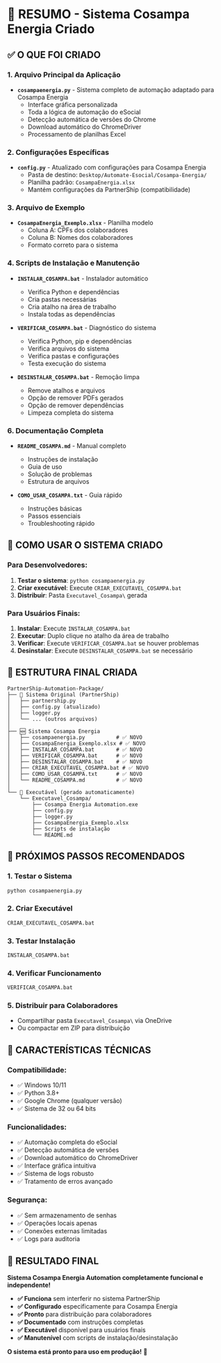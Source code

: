 # 🎯 RESUMO - Sistema Cosampa Energia Criado

## ✅ **O QUE FOI CRIADO**

### **1. Arquivo Principal da Aplicação**

- **`cosampaenergia.py`** - Sistema completo de automação adaptado para Cosampa Energia
  - Interface gráfica personalizada
  - Toda a lógica de automação do eSocial
  - Detecção automática de versões do Chrome
  - Download automático do ChromeDriver
  - Processamento de planilhas Excel

### **2. Configurações Específicas**

- **`config.py`** - Atualizado com configurações para Cosampa Energia
  - Pasta de destino: `Desktop/Automate-Esocial/Cosampa-Energia/`
  - Planilha padrão: `CosampaEnergia.xlsx`
  - Mantém configurações da PartnerShip (compatibilidade)

### **3. Arquivo de Exemplo**

- **`CosampaEnergia_Exemplo.xlsx`** - Planilha modelo
  - Coluna A: CPFs dos colaboradores
  - Coluna B: Nomes dos colaboradores
  - Formato correto para o sistema

### **4. Scripts de Instalação e Manutenção**

- **`INSTALAR_COSAMPA.bat`** - Instalador automático

  - Verifica Python e dependências
  - Cria pastas necessárias
  - Cria atalho na área de trabalho
  - Instala todas as dependências

- **`VERIFICAR_COSAMPA.bat`** - Diagnóstico do sistema

  - Verifica Python, pip e dependências
  - Verifica arquivos do sistema
  - Verifica pastas e configurações
  - Testa execução do sistema

- **`DESINSTALAR_COSAMPA.bat`** - Remoção limpa
  - Remove atalhos e arquivos
  - Opção de remover PDFs gerados
  - Opção de remover dependências
  - Limpeza completa do sistema

### **6. Documentação Completa**

- **`README_COSAMPA.md`** - Manual completo

  - Instruções de instalação
  - Guia de uso
  - Solução de problemas
  - Estrutura de arquivos

- **`COMO_USAR_COSAMPA.txt`** - Guia rápido
  - Instruções básicas
  - Passos essenciais
  - Troubleshooting rápido

## 🚀 **COMO USAR O SISTEMA CRIADO**

### **Para Desenvolvedores:**

1. **Testar o sistema**: `python cosampaenergia.py`
2. **Criar executável**: Execute `CRIAR_EXECUTAVEL_COSAMPA.bat`
3. **Distribuir**: Pasta `Executavel_Cosampa\` gerada

### **Para Usuários Finais:**

1. **Instalar**: Execute `INSTALAR_COSAMPA.bat`
2. **Executar**: Duplo clique no atalho da área de trabalho
3. **Verificar**: Execute `VERIFICAR_COSAMPA.bat` se houver problemas
4. **Desinstalar**: Execute `DESINSTALAR_COSAMPA.bat` se necessário

## 📁 **ESTRUTURA FINAL CRIADA**

```
PartnerShip-Automation-Package/
├── 📁 Sistema Original (PartnerShip)
│   ├── partnership.py
│   ├── config.py (atualizado)
│   ├── logger.py
│   └── ... (outros arquivos)
│
├── 🆕 Sistema Cosampa Energia
│   ├── cosampaenergia.py          # ✅ NOVO
│   ├── CosampaEnergia_Exemplo.xlsx # ✅ NOVO
│   ├── INSTALAR_COSAMPA.bat       # ✅ NOVO
│   ├── VERIFICAR_COSAMPA.bat      # ✅ NOVO
│   ├── DESINSTALAR_COSAMPA.bat    # ✅ NOVO
│   ├── CRIAR_EXECUTAVEL_COSAMPA.bat # ✅ NOVO
│   ├── COMO_USAR_COSAMPA.txt      # ✅ NOVO
│   └── README_COSAMPA.md          # ✅ NOVO
│
└── 📁 Executável (gerado automaticamente)
    └── Executavel_Cosampa/
        ├── Cosampa Energia Automation.exe
        ├── config.py
        ├── logger.py
        ├── CosampaEnergia_Exemplo.xlsx
        ├── Scripts de instalação
        └── README.md
```

## 🎯 **PRÓXIMOS PASSOS RECOMENDADOS**

### **1. Testar o Sistema**

```bash
python cosampaenergia.py
```

### **2. Criar Executável**

```bash
CRIAR_EXECUTAVEL_COSAMPA.bat
```

### **3. Testar Instalação**

```bash
INSTALAR_COSAMPA.bat
```

### **4. Verificar Funcionamento**

```bash
VERIFICAR_COSAMPA.bat
```

### **5. Distribuir para Colaboradores**

- Compartilhar pasta `Executavel_Cosampa\` via OneDrive
- Ou compactar em ZIP para distribuição

## 🔧 **CARACTERÍSTICAS TÉCNICAS**

### **Compatibilidade:**

- ✅ Windows 10/11
- ✅ Python 3.8+
- ✅ Google Chrome (qualquer versão)
- ✅ Sistema de 32 ou 64 bits

### **Funcionalidades:**

- ✅ Automação completa do eSocial
- ✅ Detecção automática de versões
- ✅ Download automático do ChromeDriver
- ✅ Interface gráfica intuitiva
- ✅ Sistema de logs robusto
- ✅ Tratamento de erros avançado

### **Segurança:**

- ✅ Sem armazenamento de senhas
- ✅ Operações locais apenas
- ✅ Conexões externas limitadas
- ✅ Logs para auditoria

## 🎉 **RESULTADO FINAL**

**Sistema Cosampa Energia Automation completamente funcional e independente!**

- **✅ Funciona** sem interferir no sistema PartnerShip
- **✅ Configurado** especificamente para Cosampa Energia
- **✅ Pronto** para distribuição para colaboradores
- **✅ Documentado** com instruções completas
- **✅ Executável** disponível para usuários finais
- **✅ Manutenível** com scripts de instalação/desinstalação

**O sistema está pronto para uso em produção!** 🚀
